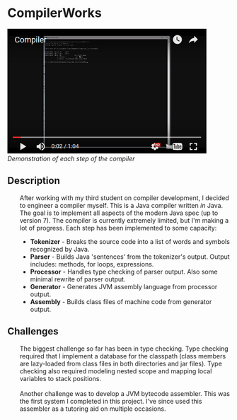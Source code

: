 # CompilerWorks

[![CompilerWorks](video.png)](https://www.youtube.com/watch?v=QNmHyZI-Z64 "CompilerWorks")
<br/><i>Demonstration of each step of the compiler</i>

<h2>Description</h2>
<div style='margin-left:2em;'>
After working with my third student on compiler development, I decided to engineer a compiler myself.  This is a Java compiler written <i>in</i> Java.  The goal is to implement all aspects of the modern Java spec (up to version 7).  The compiler is currently extremely limited, but I'm making a lot of progress.  Each step has been implemented to some capacity:
<ul>
<li><b>Tokenizer</b> - Breaks the source code into a list of words and symbols recognized by Java.</li>
<li><b>Parser</b> - Builds Java 'sentences' from the tokenizer's output.  Output includes: methods, for loops, expressions.</li>
<li><b>Processor</b> - Handles type checking of parser output.  Also some minimal rewrite of parser output.</li>
<li><b>Generator</b> - Generates JVM assembly language from processor output.</li>
<li><b>Assembly</b> - Builds class files of machine code from generator output.</li>
</ul>
</div>

<h2>Challenges</h2>
<div style='margin-left:2em;'>
The biggest challenge so far has been in type checking.  Type checking required that I implement a database for the classpath (class members are lazy-loaded from class files in both directories and jar files).  Type checking also required modeling nested scope and mapping local variables to stack positions.
<br/><br/>
Another challenge was to develop a JVM bytecode assembler.  This was the first system I completed in this project.  I've since used this assembler as a tutoring aid on multiple occasions.
</div>

</div>
